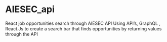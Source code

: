# AIESEC_api

React job opportunities search through AIESEC API
Using API’s, GraphQL , React.Js to create a search bar that finds opportunities by returning values through the API

